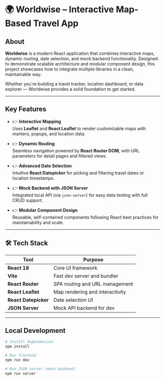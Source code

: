 # 🌍 Worldwise – Interactive Map-Based Travel App

##  About

**Worldwise** is a modern React application that combines interactive maps, dynamic routing, date selection, and mock backend functionality. Designed to demonstrate scalable architecture and modular component design, this project showcases how to integrate multiple libraries in a clean, maintainable way.

Whether you're building a travel tracker, location dashboard, or data explorer — Worldwise provides a solid foundation to get started.

---

##  Key Features

- 👉 **Interactive Mapping**  
  Uses **Leaflet** and **React Leaflet** to render customizable maps with markers, popups, and location data.

- 👉 **Dynamic Routing**  
  Seamless navigation powered by **React Router DOM**, with URL parameters for detail pages and filtered views.

- 👉 **Advanced Date Selection**  
  Intuitive **React Datepicker** for picking and filtering travel dates or location timestamps.

- 👉 **Mock Backend with JSON Server**  
  Integrated local API (via `json-server`) for easy data testing with full CRUD support.

- 👉 **Modular Component Design**  
  Reusable, self-contained components following React best practices for maintainability and scale.

---

## 🛠 Tech Stack

| Tool             | Purpose                              |
|------------------|--------------------------------------|
| **React 18**      | Core UI framework                   |
| **Vite**          | Fast dev server and bundler         |
| **React Router**  | SPA routing and URL management      |
| **React Leaflet** | Map rendering and interactivity     |
| **React Datepicker** | Date selection UI               |
| **JSON Server**   | Mock API backend for dev            |

---

##  Local Development

```bash
# Install dependencies
npm install

# Run frontend
npm run dev

# Run JSON server (mock backend)
npm run server
```
